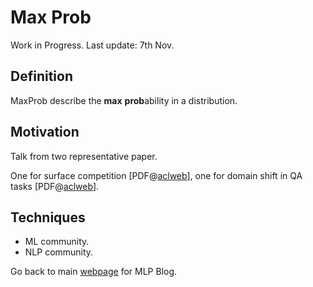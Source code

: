 # Max Prob

Work in Progress. Last update: 7th Nov.



## Definition

MaxProb describe the **max** **prob**ability in a distribution.



## Motivation

Talk from two representative paper. 

One for surface competition [PDF@[aclweb](https://aclanthology.org/2021.emnlp-main.564/)], one for domain shift in QA tasks [PDF@[aclweb](https://aclanthology.org/2020.acl-main.503/)]. 





## Techniques

- ML community. 
- NLP community.







Go back to main [webpage](index) for MLP Blog. 



